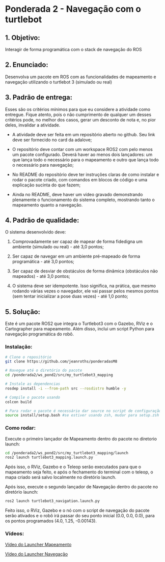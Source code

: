 # Ponderada 2 - Navegação com o turtlebot

## 1. Objetivo:

Interagir de forma programática com o stack de navegação do ROS

## 2. Enunciado:

Desenvolva um pacote em ROS com as funcionalidades de mapeamento e navegação utilizando o turtlebot 3 (simulado ou real)

## 3. Padrão de entrega:

Esses são os critérios mínimos para que eu considere a atividade como entregue. Fique atento, pois o não cumprimento de qualquer um desses critérios pode, no melhor dos casos, gerar um desconto de nota e, no pior deles, invalidar a atividade.

- A atividade deve ser feita em um repositório aberto no github. Seu link deve ser fornecido no card da adalove;
    
- O repositório deve contar com um workspace ROS2 com pelo menos um pacote configurado. Deverá haver ao menos dois lançadores: um que lança todo o necessário para o mapeamento e outro que lança todo o necessário para navegação;

- No README do repositório deve ter instruções claras de como instalar e rodar o pacote criado, com comandos em blocos de código e uma explicação sucinta do que fazem;

- Ainda no README, deve haver um vídeo gravado demonstrando plenamente o funcionamento do sistema completo, mostrando tanto o mapeamento quanto a navegação.

## 4. Padrão de qualidade:

O sistema desenvolvido deve:

1. Comprovadamente ser capaz de mapear de forma fidedigna um ambiente (simulado ou real) - até 3,0 pontos;

2. Ser capaz de navegar em um ambiente pré-mapeado de forma programática - até 3,0 pontos;

3. Ser capaz de desviar de obstáculos de forma dinâmica (obstáculos não mapeados) - até 3,0 pontos;

4. O sistema deve ser idempotente. Isso significa, na prática, que mesmo rodando várias vezes o navegador, ele vai passar pelos mesmos pontos (sem tentar inicializar a pose duas vezes) - até 1,0 ponto;

## 5. Solução:

Este é um pacote ROS2 que integra o Turtlebot3 com o Gazebo, RViz e o Cartographer para mapeamento. Além disso, inclui um script Python para navegação programática do robô.

### Instalação:

```bash
# Clone o repositório
git clone https://github.com/jeanroths/ponderadasM8 

# Navegue até o diretório do pacote 
cd /ponderada2/ws_pond2/src/my_turtlebot3_mapping

# Instale as dependencias
rosdep install -i --from-path src --rosdistro humble -y

# Compile o pacote usando 
colcon build

# Para rodar o pacote é necessário dar source no script de configuração do workspace
source install/setup.bash #se estiver usando zsh, mudar para setup.zsh

```

### Como rodar:

Execute o primeiro lançador de Mapeamento dentro do pacote no diretorio launch:
```bash
cd /ponderada2/ws_pond2/src/my_turtlebot3_mapping/launch
ros2 launch turtlebot3_mapping.launch.py
```

Após isso, o RViz, Gazebo e o Teleop serão executados para que o mapeamento seja feito, e após o fechamento do terminal com o teleop, o mapa criado será salvo localmente no diretório launch.

Após isso, execute o segundo lançador de Navegação dentro do pacote no diretório launch:
```bash
ros2 launch turtlebot3_navigation.launch.py
```
Feito isso, o RViz, Gazebo e o nó com o script de navegação do pacote serão ativados e o robô irá passar do seu ponto inicial (0.0, 0.0, 0.0), para os pontos programados (4.0, 1.25, -0.00143).

### Vídeos:
<a href='https://youtu.be/THB993_EkHQ'>Vídeo do Launcher Mapeamento</a>

<a href='https://youtu.be/p_pt2SLE6_E'>Vídeo do Launcher Navegação</a>

